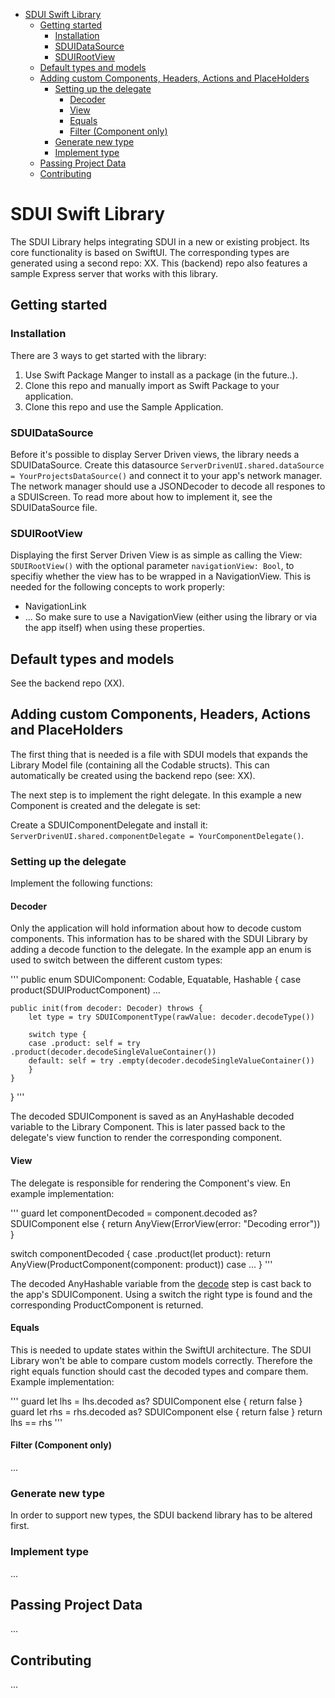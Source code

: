 - [SDUI Swift Library](#sdui-swift-library)
  - [Getting started](#getting-started)
    - [Installation](#installation)
    - [SDUIDataSource](#sduidatasource)
    - [SDUIRootView](#sduirootview)
  - [Default types and models](#default-types-and-models)
  - [Adding custom Components, Headers, Actions and PlaceHolders](#adding-custom-components-headers-actions-and-placeholders)
    - [Setting up the delegate](#setting-up-the-delegate)
      - [Decoder](#decoder)
      - [View](#view)
      - [Equals](#equals)
      - [Filter (Component only)](#filter-component-only)
    - [Generate new type](#generate-new-type)
    - [Implement type](#implement-type)
  - [Passing Project Data](#passing-project-data)
  - [Contributing](#contributing)

# SDUI Swift Library

The SDUI Library helps integrating SDUI in a new or existing probject. Its core functionality is based on SwiftUI. The corresponding types are generated using a second repo: XX. This (backend) repo also features a sample Express server that works with this library. 

## Getting started

### Installation 

There are 3 ways to get started with the library:
1. Use Swift Package Manger to install as a package (in the future..).
2. Clone this repo and manually import as Swift Package to your application.
3. Clone this repo and use the Sample Application. 

### SDUIDataSource

Before it's possible to display Server Driven views, the library needs a SDUIDataSource. 
Create this datasource `ServerDrivenUI.shared.dataSource = YourProjectsDataSource()` and connect it to your app's network manager. The network manager should use a JSONDecoder to decode all respones to a SDUIScreen. To read more about how to implement it, see the SDUIDataSource file.

### SDUIRootView

Displaying the first Server Driven View is as simple as calling the View: `SDUIRootView()` with the optional parameter `navigationView: Bool`, to specifiy whether the view has to be wrapped in a NavigationView. This is needed for the following concepts to work properly: 
- NavigationLink
- ...
So make sure to use a NavigationView (either using the library or via the app itself) when using these properties.

## Default types and models
See the backend repo (XX).

## Adding custom Components, Headers, Actions and PlaceHolders
The first thing that is needed is a file with SDUI models that expands the Library Model file (containing all the Codable structs). This can automatically be created using the backend repo (see: XX).

The next step is to implement the right delegate. In this example a new Component is created and the delegate is set:

Create a SDUIComponentDelegate and install it: `ServerDrivenUI.shared.componentDelegate = YourComponentDelegate()`.

### Setting up the delegate
Implement the following functions:

#### Decoder
Only the application will hold information about how to decode custom components. This information has to be shared with the SDUI Library by adding a decode function to the delegate. In the example app an enum is used to switch between the different custom types: 

'''
public enum SDUIComponent: Codable, Equatable, Hashable {
    case product(SDUIProductComponent)
    ...

    public init(from decoder: Decoder) throws {
        let type = try SDUIComponentType(rawValue: decoder.decodeType())

        switch type {
        case .product: self = try .product(decoder.decodeSingleValueContainer())
        default: self = try .empty(decoder.decodeSingleValueContainer())
        }
    }
}
'''

The decoded SDUIComponent is saved as an AnyHashable decoded variable to the Library Component. This is later passed back to the delegate's view function to render the corresponding component.

#### View
The delegate is responsible for rendering the Component's view. En example implementation:

'''
guard let componentDecoded = component.decoded as? SDUIComponent else { return AnyView(ErrorView(error: "Decoding error")) }

switch componentDecoded {
case .product(let product): return AnyView(ProductComponent(component: product))
case ...
}
'''

The decoded AnyHashable variable from the [decode](#decoder) step is cast back to the app's SDUIComponent. Using a switch the right type is found and the corresponding ProductComponent is returned. 

#### Equals
This is needed to update states within the SwiftUI architecture. The SDUI Library won't be able to compare custom models correctly. Therefore the right equals function should cast the decoded types and compare them. Example implementation: 

'''
guard let lhs = lhs.decoded as? SDUIComponent else { return false }
guard let rhs = rhs.decoded as? SDUIComponent else { return false }
return lhs == rhs
'''

#### Filter (Component only)
...

### Generate new type
In order to support new types, the SDUI backend library has to be altered first. 

### Implement type
... 

## Passing Project Data
...

## Contributing
...